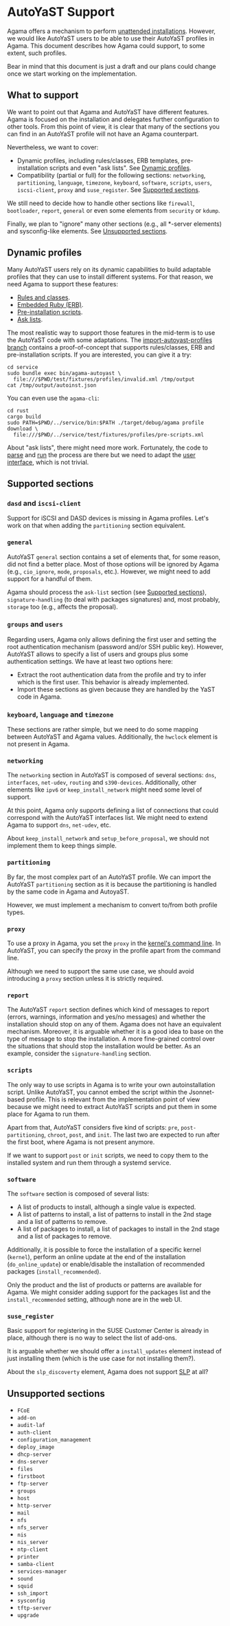 # AutoYaST Support

Agama offers a mechanism to perform [unattended installations](../autoinstallation/). However, we
would like AutoYaST users to be able to use their AutoYaST profiles in Agama. This document
describes how Agama could support, to some extent, such profiles.

Bear in mind that this document is just a draft and our plans could change once we start working
on the implementation.

## What to support

We want to point out that Agama and AutoYaST have different features. Agama is focused on the
installation and delegates further configuration to other tools. From this point of view, it is
clear that many of the sections you can find in an AutoYaST profile will not have an Agama
counterpart.

Nevertheless, we want to cover:

* Dynamic profiles, including rules/classes, ERB templates, pre-installation scripts and even "ask
lists". See [Dynamic profiles](#dynamic-profiles).
* Compatibility (partial or full) for the following sections: `networking`, `partitioning`,
`language`, `timezone`, `keyboard`, `software`, `scripts`, `users`, `iscsi-client`, `proxy` and
`suse_register`. See [Supported sections](#supported-sections).

We still need to decide how to handle other sections like `firewall`, `bootloader`, `report`,
`general` or even some elements from `security` or `kdump`.

Finally, we plan to "ignore" many other sections (e.g., all *-server elements) and sysconfig-like
elements. See [Unsupported sections](#unsupported-sections).

## Dynamic profiles

Many AutoYaST users rely on its dynamic capabilities to build adaptable profiles that they can use
to install different systems. For that reason, we need Agama to support these features:

* [Rules and classes][rules-classes].
* [Embedded Ruby (ERB)][erb].
* [Pre-installation scripts][pre-scripts].
* [Ask lists]().

The most realistic way to support those features in the mid-term is to use the AutoYaST code with
some adaptations. The [import-autoyast-profiles branch][autoyast-branch] contains a proof-of-concept
that supports rules/classes, ERB and pre-installation scripts. If you are interested, you can give
it a try:

```
cd service
sudo bundle exec bin/agama-autoyast \
  file:///$PWD/test/fixtures/profiles/invalid.xml /tmp/output
cat /tmp/output/autoinst.json
```

You can even use the `agama-cli`:

```
cd rust
cargo build
sudo PATH=$PWD/../service/bin:$PATH ./target/debug/agama profile download \
  file:///$PWD/../service/test/fixtures/profiles/pre-scripts.xml 
```

About "ask lists", there might need more work. Fortunately, the code to [parse][ask-list-reader] and
[run][ask-list-runner] the process are there but we need to adapt the [user
interface][ask-list-dialog], which is not trivial.

[rules-classes]: https://doc.opensuse.org/documentation/leap/autoyast/html/book-autoyast/rulesandclass.html
[erb]: https://doc.opensuse.org/documentation/leap/autoyast/html/book-autoyast/erb-templates.html
[pre-scripts]: https://doc.opensuse.org/documentation/leap/autoyast/html/book-autoyast/cha-configuration-installation-options.html#pre-install-scripts
[ask-lists]: https://doc.opensuse.org/documentation/leap/autoyast/html/book-autoyast/cha-configuration-installation-options.html#CreateProfile-Ask
[autoyast-branch]: https://github.com/openSUSE/agama/tree/import-autoyast-profiles 
[ask-list-reader]: https://github.com/yast/yast-autoinstallation/blob/c2dc34560df4ba890688a0c84caec94cc2718f14/src/lib/autoinstall/ask/profile_reader.rb#L29
[ask-list-runner]: https://github.com/yast/yast-autoinstallation/blob/c2dc34560df4ba890688a0c84caec94cc2718f14/src/lib/autoinstall/ask/runner.rb#L50
[ask-list-dialog]: https://github.com/yast/yast-autoinstallation/blob/c2dc34560df4ba890688a0c84caec94cc2718f14/src/lib/autoinstall/ask/dialog.rb#L23

## Supported sections

### `dasd` and `iscsi-client`

Support for iSCSI and DASD devices is missing in Agama profiles. Let's work on that when adding the
`partitioning` section equivalent.

### `general`

AutoYaST `general` section contains a set of elements that, for some reason, did not find a better
place. Most of those options will be ignored by Agama (e.g., `cio_ignore`, `mode`, `proposals`,
etc.). However, we might need to add support for a handful of them.

Agama should process the `ask-list` section (see [Supported sections](#supported-sections)),
`signature-handling` (to deal with packages signatures) and, most probably, `storage` too (e.g.,
affects the proposal).

### `groups` and `users`

Regarding users, Agama only allows defining the first user and setting the root authentication
mechanism (password and/or SSH public key). However, AutoYaST allows to specify a list of users and
groups plus some authentication settings. We have at least two options here:

* Extract the root authentication data from the profile and try to infer which is the first user.
This behavior is already implemented.
* Import these sections as given because they are handled by the YaST code in Agama.

### `keyboard`, `language` and `timezone`

These sections are rather simple, but we need to do some mapping between AutoYaST and Agama values.
Additionally, the `hwclock` element is not present in Agama.

### `networking`

The `networking` section in AutoYaST is composed of several sections: `dns`, `interfaces`,
`net-udev`, `routing` and `s390-devices`. Additionally, other elements like `ipv6` or
`keep_install_network` might need some level of support.

At this point, Agama only supports defining a list of connections that could correspond with the
AutoYaST interfaces list. We might need to extend Agama to support `dns`, `net-udev`, etc.

About `keep_install_network` and `setup_before_proposal`, we should not implement them to keep
things simple.

### `partitioning`

By far, the most complex part of an AutoYaST profile. We can import the AutoYaST `partitioning`
section as it is because the partitioning is handled by the same code in Agama and AutoyaST.

However, we must implement a mechanism to convert to/from both profile types.

### `proxy`

To use a proxy in Agama, you set the `proxy` in the [kernel's command line][cmdline]. In AutoYaST,
you can specify the proxy in the profile apart from the command line.

Although we need to support the same use case, we should avoid introducing a `proxy` section unless
it is strictly required.

[cmdline]: https://github.com/openSUSE/agama/blob/a105391949a914ae57719c80a610c642fb581924/service/lib/agama/proxy_setup.rb#L31

### `report`

The AutoYaST `report` section defines which kind of messages to report (errors, warnings,
information and yes/no messages) and whether the installation should stop on any of them. Agama does
not have an equivalent mechanism. Moreover, it is arguable whether it is a good idea to base on the
type of message to stop the installation. A more fine-grained control over the situations that
should stop the installation would be better. As an example, consider the `signature-handling`
section.

### `scripts`

The only way to use scripts in Agama is to write your own autoinstallation script. Unlike AutoYaST,
you cannot embed the script within the Jsonnet-based profile. This is relevant from the
implementation point of view because we might need to extract AutoYaST scripts and put them in some
place for Agama to run them.

Apart from that, AutoYaST considers five kind of scripts: `pre`, `post-partitioning`, `chroot`,
`post`, and `init`. The last two are expected to run after the first boot, where Agama is not
present anymore.

If we want to support `post` or `init` scripts, we need to copy them to the installed system and run
them through a systemd service.

### `software`

The `software` section is composed of several lists:

* A list of products to install, although a single value is expected.
* A list of patterns to install, a list of patterns to install in the 2nd stage and a list of
patterns to remove.
* A list of packages to install, a list of packages to install in the 2nd stage and a list of
packages to remove.

Additionally, it is possible to force the installation of a specific kernel (`kernel`), perform
an online update at the end of the installation (`do_online_update`) or enable/disable the
installation of recommended packages (`install_recommended`).

Only the product and the list of products or patterns are available for Agama. We might consider
adding support for the packages list and the `install_recommended` setting, although none are in the
web UI.

### `suse_register`

Basic support for registering in the SUSE Customer Center is already in place, although
there is no way to select the list of add-ons.

It is arguable whether we should offer a `install_updates` element instead of just installing them
(which is the use case for not installing them?).

About the `slp_discoverty` element, Agama does not support [SLP] at all?

[SLP]: https://documentation.suse.com/sles/15-SP5/single-html/SLES-administration/#cha-slp

## Unsupported sections

* `FCoE`
* `add-on`
* `audit-laf`
* `auth-client`
* `configuration_management`
* `deploy_image`
* `dhcp-server`
* `dns-server`
* `files`
* `firstboot`
* `ftp-server`
* `groups`
* `host`
* `http-server`
* `mail`
* `nfs`
* `nfs_server`
* `nis`
* `nis_server`
* `ntp-client`
* `printer`
* `samba-client`
* `services-manager`
* `sound`
* `squid`
* `ssh_import`
* `sysconfig`
* `tftp-server`
* `upgrade`
